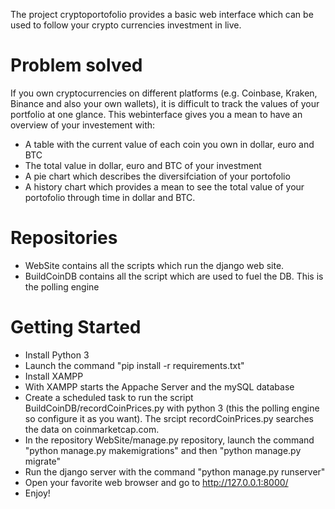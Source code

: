 The project cryptoportofolio provides a basic web interface which can be used to follow your crypto currencies investment in live.

# Problem solved

If you own cryptocurrencies on different platforms (e.g. Coinbase, Kraken, Binance and also your own wallets), it is difficult to track the values of your portfolio at one glance.
This webinterface gives you a mean to have an overview of your investement with:
* A table with the current value of each coin you own in dollar, euro and BTC
* The total value in dollar, euro and BTC of your investment
* A pie chart which describes the diversifciation of your portofolio
* A history chart which provides a mean to see the total value of your portofolio through time in dollar and BTC.

# Repositories

* WebSite contains all the scripts which run the django web site.
* BuildCoinDB contains all the script which are used to fuel the DB. This is the polling engine

# Getting Started
* Install Python 3
* Launch the command "pip install -r requirements.txt"
* Install XAMPP
* With XAMPP starts the Appache Server and the mySQL database
* Create a scheduled task to run the script BuildCoinDB/recordCoinPrices.py with python 3 (this the polling engine so configure it as you want). The srcipt recordCoinPrices.py searches the data on coinmarketcap.com.
* In the repository WebSite/manage.py repository, launch the command "python manage.py makemigrations" and then "python manage.py migrate"
* Run the django server with the command "python manage.py runserver"
* Open your favorite web browser and go to http://127.0.0.1:8000/
* Enjoy!

